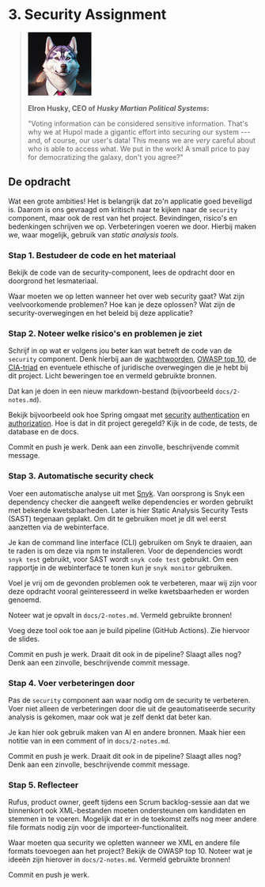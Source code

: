 # 3. Security Assignment

> ![Elron Husky, a husky dog in a suit](img/elron-husky.png)
>
> __Elron Husky, CEO of *Husky Martian Political Systems*:__
>
> "Voting information can be considered sensitive information.
> That's why we at Hupol made a gigantic effort
> into securing our system --- and, of course, our user's data!
> This means we are *very* careful about who is able to access what.
> We put in the work!
> A small price to pay for democratizing the galaxy, don't you agree?"

## De opdracht
Wat een grote ambities! Het is belangrijk dat zo'n applicatie
goed beveiligd is. Daarom is ons gevraagd om kritisch naar
te kijken naar de `security` component, maar ook de rest van het project.
Bevindingen, risico's en bedenkingen schrijven we op. Verbeteringen voeren we door.
Hierbij maken we, waar mogelijk, gebruik van *static analysis tools*.


### Stap 1. Bestudeer de code en het materiaal

Bekijk de code van de security-component,
lees de opdracht door en doorgrond het lesmateriaal.

Waar moeten we op letten wanneer het over web security gaat?
Wat zijn veelvoorkomende problemen? Hoe kan je deze oplossen?
Wat zijn de security-overwegingen en het beleid bij deze applicatie?

### Stap 2. Noteer welke risico's en problemen je ziet

Schrijf in op wat er volgens jou beter kan
wat betreft de code van de `security` component. Denk hierbij aan de
[wachtwoorden](https://cheatsheetseries.owasp.org/cheatsheets/Password_Storage_Cheat_Sheet.html),
[OWASP top 10](https://owasp.org/www-project-top-ten/),
de [CIA-triad](https://www.fortinet.com/resources/cyberglossary/cia-triad)
en eventuele ethische of juridische overwegingen die je hebt
bij dit project.
Licht beweringen toe en vermeld gebruikte bronnen.

Dat kan je doen in een nieuw markdown-bestand
(bijvoorbeeld `docs/2-notes.md`).

Bekijk bijvoorbeeld ook hoe Spring omgaat met
[security](https://spring.io/guides/topicals/spring-security-architecture/)
[authentication](https://www.baeldung.com/spring-security-basic-authentication)
en [authorization](https://www.baeldung.com/role-and-privilege-for-spring-security-registration).
Hoe is dat in dit project geregeld? Kijk in de code, de tests, de database en de docs.

Commit en push je werk.
Denk aan een zinvolle, beschrijvende commit message.

### Stap 3. Automatische security check

Voer een automatische analyse uit met [Snyk](https://snyk.io/).
Van oorsprong is Snyk een dependency checker die aangeeft welke dependencies er worden gebruikt met bekende kwetsbaarheden.
Later is hier Static Analysis Security Tests (SAST) tegenaan geplakt. Om dit te gebruiken moet je dit wel eerst aanzetten via de webinterface.

Je kan de command line interface (CLI) gebruiken om Snyk te draaien, aan te raden is om deze via npm te installeren.
Voor de dependencies wordt `snyk test` gebruikt, voor SAST wordt `snyk code test` gebruikt.
Om een rapportje in de webinterface te tonen kun je `snyk monitor` gebruiken.

Voel je vrij om de gevonden problemen ook te verbeteren,
maar wij zijn voor deze opdracht vooral geïnteresseerd in welke kwetsbaarheden er worden genoemd.

Noteer wat je opvalt in `docs/2-notes.md`.
Vermeld gebruikte bronnen!

Voeg deze tool ook toe aan je build pipeline (GitHub Actions). Zie hiervoor de slides.

Commit en push je werk. Draait dit ook in de pipeline? Slaagt alles nog?
Denk aan een zinvolle, beschrijvende commit message.

### Stap 4. Voer verbeteringen door
Pas de `security` component aan waar nodig om de security te verbeteren.
Voer niet alleen de verbeteringen door die uit de geautomatiseerde
security analysis is gekomen, maar ook wat je zelf denkt dat beter kan.

Je kan hier ook gebruik maken van AI en andere bronnen.
Maak hier een notitie van in een comment of in `docs/2-notes.md`.

Commit en push je werk. Draait dit ook in de pipeline? Slaagt alles nog?
Denk aan een zinvolle, beschrijvende commit message.

### Stap 5. Reflecteer

Rufus, product owner, geeft tijdens een Scrum backlog-sessie aan
dat we binnenkort ook XML-bestanden moeten ondersteunen
om kandidaten en stemmen in te voeren. Mogelijk dat er in de toekomst
zelfs nog meer andere file formats nodig zijn voor de importeer-functionaliteit.

Waar moeten qua security we opletten wanneer we XML en andere file formats
toevoegen aan het project? Bekijk de OWASP top 10.
Noteer wat je ideeën zijn hierover in `docs/2-notes.md`.
Vermeld gebruikte bronnen!

Commit en push je werk.
